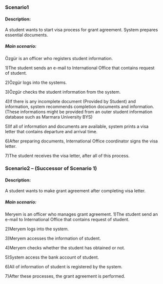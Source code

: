 ### Scenario1 ###
#### Description: ####

A student wants to start visa process for grant agreement. System prepares essential documents.

##### Main scenario: #####

Özgür is an officer who registers student information.

1)The student sends an e-mail to International  Office that contains request of student.

2)Özgür logs into the systems.

3)Özgür checks the student information from the system.

4)If  there is any incomplete document (Provided by Student) and information, system recommends completion documents and information. (These  informations might be provided from an outer student information database such as Marmara University BYS)

5)If all of information and documents are available, system prints a visa letter that contains departure and arrival time.

6)After preparing documents, International Office coordinator signs the visa letter.

7)The student receives the visa letter, after all of this process.


### Scenario2 – (Successor of Scenario 1) ###
#### Description: ####
A student wants to make grant agreement after completing visa letter.

##### Main scenario: #####

Meryem  is an officer who  manages grant agreement.
1)The student send an e-mail to International Office that contains request of student.

2)Meryem logs into the system.

3)Meryem accesses the information of student.

4)Meryem checks whether the student has obtained or not.

5)System access the bank account of student.

6)All of information of student is registered by the system.

7)After these processes, the grant agreement is performed.

